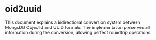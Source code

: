 # oid2uuid
This document explains a bidirectional conversion system between MongoDB ObjectId and UUID formats. The implementation preserves all information during the conversion, allowing perfect roundtrip operations.
